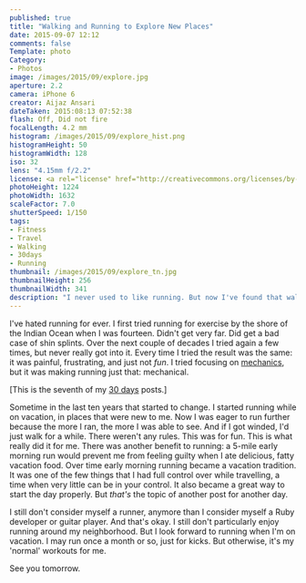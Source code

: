 ```yaml
---
published: true
title: "Walking and Running to Explore New Places"
date: 2015-09-07 12:12
comments: false
Template: photo
Category:
- Photos
image: /images/2015/09/explore.jpg
aperture: 2.2
camera: iPhone 6
creator: Aijaz Ansari
dateTaken: 2015:08:13 07:52:38
flash: Off, Did not fire
focalLength: 4.2 mm
histogram: /images/2015/09/explore_hist.png
histogramHeight: 50
histogramWidth: 128
iso: 32
lens: "4.15mm f/2.2"
license: <a rel="license" href="http://creativecommons.org/licenses/by-nc-nd/3.0/deed.en_US"><img alt="Creative Commons License" style="border-width:0" src="http://i.creativecommons.org/l/by-nc-nd/3.0/88x31.png" /></a>
photoHeight: 1224
photoWidth: 1632
scaleFactor: 7.0
shutterSpeed: 1/150
tags: 
- Fitness
- Travel
- Walking
- 30days
- Running
thumbnail: /images/2015/09/explore_tn.jpg
thumbnailHeight: 256
thumbnailWidth: 341
description: "I never used to like running. But now I've found that walking and running early in the morning is a great way to explore a new place."
---
```


I've hated running for ever. I first tried running for exercise by the shore of the Indian Ocean when I was fourteen. Didn't get very far. Did get a bad case of shin splints. Over the next couple of decades I tried again a few times, but never really got into it. Every time I tried the result was the same: it was painful, frustrating, and just not _fun_. I tried focusing on [mechanics][], but it was making running just that: mechanical.

<!-- more -->

[This is the seventh of my [30 days][] posts.]

Sometime in the last ten years that started to change. I started running while on vacation, in places that were new to me. Now I was eager to run further because the more I ran, the more I was able to see. And if I got winded, I'd just walk for a while. There weren't any rules. This was for fun. This is what really did it for me. There was another benefit to running: a 5-mile early morning run would prevent me from feeling guilty when I ate delicious, fatty vacation food. Over time early morning running became a vacation tradition. It was one of the few things that I had full control over while travelling, a time when very little can be in your control. It also became a great way to start the day properly. But _that's_ the topic of another post for another day.

I still don't consider myself a runner, anymore than I consider myself a Ruby developer or guitar player. And that's okay. I still don't particularly enjoy running around my neighborhood. But I look forward to running when I'm on vacation. I may run once a month or so, just for kicks. But otherwise, it's my 'normal' workouts for me.
 
See you tomorrow.

[30 days]: /2015/08/31/30-days/
[mechanics]: http://www.runnersworld.com/run-faster/proper-running-form

